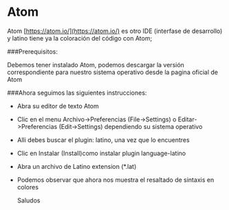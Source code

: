 # Atom
Atom [https://atom.io/](https://atom.io/) es otro IDE (interfase de desarrollo) y latino tiene ya la coloración del código con Atom;

###Prerequisitos:

Debemos tener instalado Atom, podemos descargar la versión correspondiente para nuestro sistema operativo desde la pagina oficial de Atom

###Ahora seguimos las siguientes instrucciones:

* Abra su editor de texto Atom
* Clic en el menu Archivo->Preferencias (File->Settings) o Editar->Preferencias (Edit->Settings) dependiendo su sistema operativo
* Alli debes buscar el plugin: latino, una vez que lo encuentres
* Clic en Instalar (Install)como instalar plugin language-latino
* Abra un archivo de Latino extension (*.lat)
* Podemos observar que ahora nos muestra el resaltado de sintaxis en colores

    Saludos




